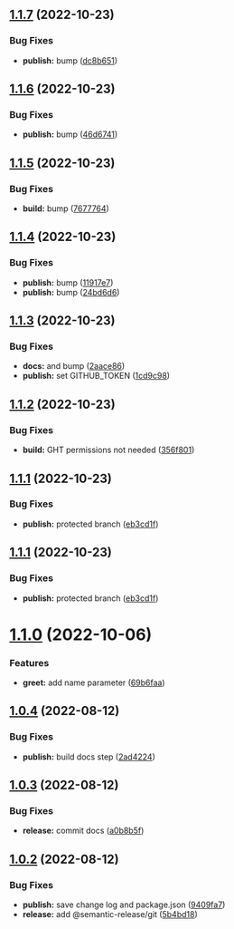 ## [1.1.7](https://github.com/MrAntix/sandbox-github-package/compare/v1.1.6...v1.1.7) (2022-10-23)


### Bug Fixes

* **publish:** bump ([dc8b651](https://github.com/MrAntix/sandbox-github-package/commit/dc8b651dd5282f307c73faa7e0d6385848b773bb))

## [1.1.6](https://github.com/MrAntix/sandbox-github-package/compare/v1.1.5...v1.1.6) (2022-10-23)


### Bug Fixes

* **publish:** bump ([46d6741](https://github.com/MrAntix/sandbox-github-package/commit/46d674116cc279ebb9288c468021536d1e764e3a))

## [1.1.5](https://github.com/MrAntix/sandbox-github-package/compare/v1.1.4...v1.1.5) (2022-10-23)


### Bug Fixes

* **build:** bump ([7677764](https://github.com/MrAntix/sandbox-github-package/commit/76777649b5f7d39757a618c0f55053e9009d17b8))

## [1.1.4](https://github.com/MrAntix/sandbox-github-package/compare/v1.1.3...v1.1.4) (2022-10-23)


### Bug Fixes

* **publish:** bump ([11917e7](https://github.com/MrAntix/sandbox-github-package/commit/11917e7131365e3284e4aa9c2c41fecd4ee00677))
* **publish:** bump ([24bd6d6](https://github.com/MrAntix/sandbox-github-package/commit/24bd6d66801bc98796dbd3e726066eb27012e2e5))

## [1.1.3](https://github.com/MrAntix/sandbox-github-package/compare/v1.1.2...v1.1.3) (2022-10-23)


### Bug Fixes

* **docs:** and bump ([2aace86](https://github.com/MrAntix/sandbox-github-package/commit/2aace86dcdab0ed759ef625ff4bf5670150bffdc))
* **publish:** set GITHUB_TOKEN ([1cd9c98](https://github.com/MrAntix/sandbox-github-package/commit/1cd9c98793d08507b51fe4a8ae21cc57be65c634))

## [1.1.2](https://github.com/MrAntix/sandbox-github-package/compare/v1.1.1...v1.1.2) (2022-10-23)


### Bug Fixes

* **build:** GHT permissions not needed ([356f801](https://github.com/MrAntix/sandbox-github-package/commit/356f80119fa56c5f8e76abbb2fe156b8d3dde00f))

## [1.1.1](https://github.com/MrAntix/sandbox-github-package/compare/v1.1.0...v1.1.1) (2022-10-23)


### Bug Fixes

* **publish:** protected branch ([eb3cd1f](https://github.com/MrAntix/sandbox-github-package/commit/eb3cd1f01c5d858db0e1c1b3260c80b6c64ab7b3))

## [1.1.1](https://github.com/MrAntix/sandbox-github-package/compare/v1.1.0...v1.1.1) (2022-10-23)


### Bug Fixes

* **publish:** protected branch ([eb3cd1f](https://github.com/MrAntix/sandbox-github-package/commit/eb3cd1f01c5d858db0e1c1b3260c80b6c64ab7b3))

# [1.1.0](https://github.com/MrAntix/sandbox-github-package/compare/v1.0.4...v1.1.0) (2022-10-06)


### Features

* **greet:** add name parameter ([69b6faa](https://github.com/MrAntix/sandbox-github-package/commit/69b6faa19ffebae576f5325d3d1f03af52d7f6d7))

## [1.0.4](https://github.com/MrAntix/sandbox-github-package/compare/v1.0.3...v1.0.4) (2022-08-12)


### Bug Fixes

* **publish:** build docs step ([2ad4224](https://github.com/MrAntix/sandbox-github-package/commit/2ad4224712b5ec4c0f81aa8503405554fc05a957))

## [1.0.3](https://github.com/MrAntix/sandbox-github-package/compare/v1.0.2...v1.0.3) (2022-08-12)


### Bug Fixes

* **release:** commit docs ([a0b8b5f](https://github.com/MrAntix/sandbox-github-package/commit/a0b8b5f129c29223eb671d32ed634c57e5dc5cab))

## [1.0.2](https://github.com/MrAntix/sandbox-github-package/compare/v1.0.1...v1.0.2) (2022-08-12)


### Bug Fixes

* **publish:** save change log and package.json ([9409fa7](https://github.com/MrAntix/sandbox-github-package/commit/9409fa70d1464dc181142218b8b0f66d1292147f))
* **release:** add @semantic-release/git ([5b4bd18](https://github.com/MrAntix/sandbox-github-package/commit/5b4bd1837594778d5794599f76e3ed6522fc5962))
